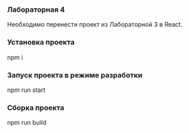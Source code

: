 ### Лабораторная 4
Необходимо перенести проект из Лабораторной 3 в React.

### Установка проекта
npm i

### Запуск проекта в режиме разработки
npm run start

### Сборка проекта
npm run build